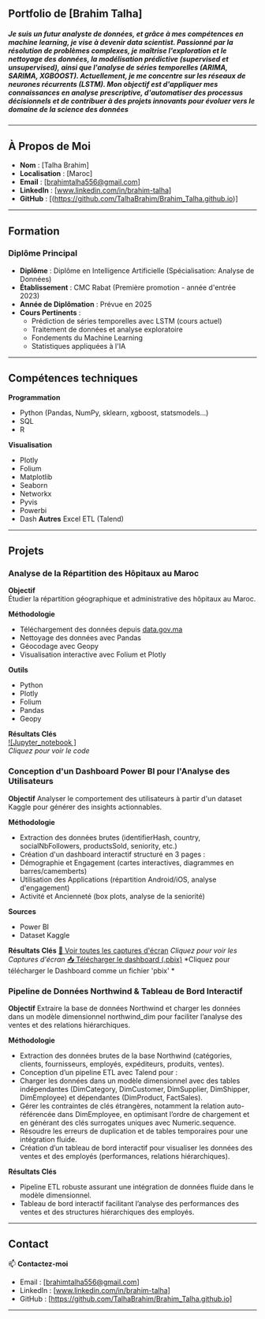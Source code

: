 ## Portfolio de [Brahim Talha]

##### Je suis un futur analyste de données, et grâce à mes compétences en machine learning, je vise à devenir data scientist. Passionné par la résolution de problèmes complexes, je maîtrise l'exploration et le nettoyage des données, la modélisation prédictive (supervised et unsupervised), ainsi que l'analyse de séries temporelles (ARIMA, SARIMA, XGBOOST). Actuellement, je me concentre sur les réseaux de neurones récurrents (LSTM). Mon objectif est d'appliquer mes connaissances en analyse prescriptive, d'automatiser des processus décisionnels et de contribuer à des projets innovants pour évoluer vers le domaine de la science des données
---

## À Propos de Moi

- **Nom** : [Talha Brahim]
- **Localisation** : [Maroc]
- **Email** : [brahimtalha556@gmail.com]
- **LinkedIn** : [www.linkedin.com/in/brahim-talha]
- **GitHub** : [(https://github.com/TalhaBrahim/Brahim_Talha.github.io)]

---

## Formation

### Diplôme Principal
- **Diplôme** : Diplôme en Intelligence Artificielle (Spécialisation: Analyse de Données)  
- **Établissement** : CMC Rabat (Première promotion - année d'entrée 2023)  
- **Année de Diplômation** : Prévue en 2025  
- **Cours Pertinents** :  
  - Prédiction de séries temporelles avec LSTM (cours actuel)  
  - Traitement de données et analyse exploratoire  
  - Fondements du Machine Learning  
  - Statistiques appliquées à l'IA

---

## Compétences techniques

**Programmation**  
- Python (Pandas, NumPy, sklearn, xgboost, statsmodels...)
- SQL
- R

**Visualisation**  
- Plotly
- Folium
- Matplotlib
- Seaborn
- Networkx
- Pyvis
- Powerbi
- Dash
**Autres**
  Excel
  ETL (Talend)

---

## Projets

### Analyse de la Répartition des Hôpitaux au Maroc

**Objectif**  
Étudier la répartition géographique et administrative des hôpitaux au Maroc.

**Méthodologie**  
- Téléchargement des données depuis [data.gov.ma](https://data.gov.ma)
- Nettoyage des données avec Pandas
- Géocodage avec Geopy
- Visualisation interactive avec Folium et Plotly

**Outils**  
- Python
- Plotly
- Folium
- Pandas
- Geopy

**Résultats Clés**  
[![Jupyter_notebook ]](hospital_analysis(5).html)  
*Cliquez pour voir le code*

### Conception d'un Dashboard Power BI pour l'Analyse des Utilisateurs

**Objectif**
Analyser le comportement des utilisateurs à partir d'un dataset Kaggle pour générer des insights actionnables.

**Méthodologie**
- Extraction des données brutes (identifierHash, country, socialNbFollowers, productsSold, seniority, etc.)
- Création d'un dashboard interactif structuré en 3 pages :
- Démographie et Engagement (cartes interactives, diagrammes en barres/camemberts)
- Utilisation des Applications (répartition Android/iOS, analyse d'engagement)
- Activité et Ancienneté (box plots, analyse de la seniorité)

**Sources**
- Power BI
- Dataset Kaggle

**Résultats Clés**
[📂 Voir toutes les captures d'écran](./C2C_App_Dashboard/Screenshots)
*Cliquez pour voir les Captures d'écran*
[📥 Télécharger le dashboard (.pbix)](./C2C_App_Dashboard/C2C_File.pbix)
*Cliquez pour télécharger le Dashboard comme un fichier 'pbix' *

### Pipeline de Données Northwind & Tableau de Bord Interactif

**Objectif**
Extraire la base de données Northwind et charger les données dans un modèle dimensionnel northwind_dim pour faciliter l’analyse des ventes et des relations hiérarchiques.

**Méthodologie**
- Extraction des données brutes de la base Northwind (catégories, clients, fournisseurs, employés, expéditeurs, produits, ventes).
- Conception d’un pipeline ETL avec Talend pour :
- Charger les données dans un modèle dimensionnel avec des tables indépendantes (DimCategory, DimCustomer, DimSupplier, DimShipper, DimEmployee) et dépendantes (DimProduct, FactSales).
- Gérer les contraintes de clés étrangères, notamment la relation auto-référencée dans DimEmployee, en optimisant l’ordre de chargement et en générant des clés surrogates uniques avec Numeric.sequence.
- Résoudre les erreurs de duplication et de tables temporaires pour une intégration fluide.
- Création d’un tableau de bord interactif pour visualiser les données des ventes et des employés (performances, relations hiérarchiques).

**Résultats Clés**
- Pipeline ETL robuste assurant une intégration de données fluide dans le modèle dimensionnel.
- Tableau de bord interactif facilitant l’analyse des performances des ventes et des structures hiérarchiques des employés.

---

## Contact

📫 **Contactez-moi**  
- Email : [brahimtalha556@gmail.com]
- LinkedIn : [www.linkedin.com/in/brahim-talha]
- GitHub : [https://github.com/TalhaBrahim/Brahim_Talha.github.io]

---
